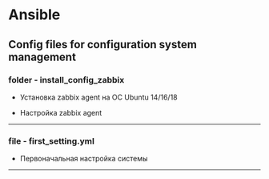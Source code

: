 # Ansible
Config files for configuration system management
---
### **folder - install_config_zabbix**
- Установка zabbix agent на ОС Ubuntu 14/16/18

- Настройка zabbix agent 
---
### **file - first_setting.yml**
- Первоначальная настройка системы
---



